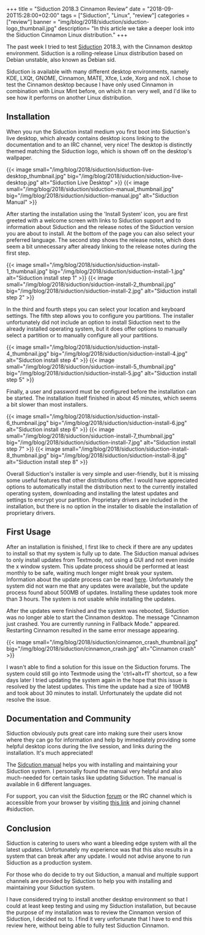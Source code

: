 +++
title = "Siduction 2018.3 Cinnamon Review"
date = "2018-09-20T15:28:00+02:00"
tags = ["Siduction", "Linux", "review"]
categories = ["review"]
banner = "img/blog/2018/siduction/siduction-logo_thumbnail.jpg" 
description= "In this article we take a deeper look into the Siduction Cinnamon Linux distribution."
+++

The past week I tried to test [Siduction](https://news.siduction.org/) 2018.3, with the Cinnamon desktop environment. Siduction is a rolling-release Linux distribution based on Debian unstable, also known as Debian sid. 

Siduction is available with many different desktop environments, namely KDE, LXQt, GNOME, Cinnamon, MATE, Xfce, Lxde, Xorg and noX. I chose to test the Cinnamon desktop because I have only used Cinnamon in combination with Linux Mint before, on which it ran very well, and I'd like to see how it performs on another Linux distribution. 

<!--more-->
## Installation

When you run the Siduction install medium you first boot into Siduction's live desktop, which already contains desktop icons linking to the documentation and to an IRC channel, very nice! The desktop is distinctly themed matching the Siduction logo, which is shown off on the desktop's wallpaper.

{{< image small="/img/blog/2018/siduction/siduction-live-desktop_thumbnail.jpg" big="/img/blog/2018/siduction/siduction-live-desktop.jpg" alt="Siduction Live Desktop" >}}
{{< image small="/img/blog/2018/siduction/siduction-manual_thumbnail.jpg" big="/img/blog/2018/siduction/siduction-manual.jpg" alt="Siduction Manual" >}}

After starting the installation using the 'Install System' icon, you are first greeted with a welcome screen with links to Siduction support and to information about Siduction and the release notes of the Siduction version you are about to install. At the bottom of the page you can also select your preferred language. The second step shows the release notes, which does seem a bit unnecessary after already linking to the release notes during the first step. 

{{< image small="/img/blog/2018/siduction/siduction-install-1_thumbnail.jpg" big="/img/blog/2018/siduction/siduction-install-1.jpg" alt="Siduction install step 1" >}}
{{< image small="/img/blog/2018/siduction/siduction-install-2_thumbnail.jpg" big="/img/blog/2018/siduction/siduction-install-2.jpg" alt="Siduction install step 2" >}}

In the third and fourth steps you can select your location and keyboard settings. The fifth step allows you to configure you partitions. The installer unfortunately did not include an option to install Siduction next to the already installed operating system, but it does offer options to manually select a partition or to manually configure all your partitions. 

{{< image small="/img/blog/2018/siduction/siduction-install-4_thumbnail.jpg" big="/img/blog/2018/siduction/siduction-install-4.jpg" alt="Siduction install step 4" >}}
{{< image small="/img/blog/2018/siduction/siduction-install-5_thumbnail.jpg" big="/img/blog/2018/siduction/siduction-install-5.jpg" alt="Siduction install step 5" >}}

Finally, a user and password must be configured before the installation can be started. The installation itself finished in about 45 minutes, which seems a bit slower than most installers. 

{{< image small="/img/blog/2018/siduction/siduction-install-6_thumbnail.jpg" big="/img/blog/2018/siduction/siduction-install-6.jpg" alt="Siduction install step 6" >}}
{{< image small="/img/blog/2018/siduction/siduction-install-7_thumbnail.jpg" big="/img/blog/2018/siduction/siduction-install-7.jpg" alt="Siduction install step 7" >}}
{{< image small="/img/blog/2018/siduction/siduction-install-8_thumbnail.jpg" big="/img/blog/2018/siduction/siduction-install-8.jpg" alt="Siduction install step 8" >}}

Overall Siduction's installer is very simple and user-friendly, but it is missing some useful features that other distributions offer. I would have appreciated options to automatically install the distribution next to the currently installed operating system, downloading and installing the latest updates and settings to encrypt your partition. Proprietary drivers are included in the installation, but there is no option in the installer to disable the installation of proprietary drivers. 

## First Usage

After an installation is finished, I first like to check if there are any updates to install so that my system is fully up to date. The Siduction manual advises to only install updates from Textmode, not using a GUI and not even inside the x window system. This update process should be performed at least monthly to be safe, waiting much longer might break your system. Information about the update process can be read [here](https://manual.siduction.org/sys-admin-apt#apt-upgrade). Unfortunately the system did not warn me that any updates were available, but the update process found about 500MB of updates. Installing these updates took more than 3 hours. The system is not usable while installing the updates.

After the updates were finished and the system was rebooted, Siduction was no longer able to start the Cinnamon desktop. The message "Cinnamon just crashed. You are currently running in Fallback Mode." appeared. Restarting Cinnamon resulted in the same error message appearing. 

{{< image small="/img/blog/2018/siduction/cinnamon_crash_thumbnail.jpg" big="/img/blog/2018/siduction/cinnamon_crash.jpg" alt="Cinnamon crash" >}}

I wasn't able to find a solution for this issue on the Siduction forums. The system could still go into Textmode using the 'ctrl+alt+f1' shortcut, so a few days later I tried updating the system again in the hope that this issue is resolved by the latest updates. This time the update had a size of 190MB and took about 30 minutes to install. Unfortunately the update did not resolve the issue. 

## Documentation and Community

Siduction obviously puts great care into making sure their users know where they can go for information and help by immediately providing some helpful desktop icons during the live session, and links during the installation. It's much appreciated!

The [Sidcution manual](https://manual.siduction.org/welcome) helps you with installing and maintaining your Siduction system. I personally found the manual very helpful and also much-needed for certain tasks like updating Siduction. The manual is available in 6 different languages.

For support, you can visit the Siduction [forum](https://forum.siduction.org/index.php) or the IRC channel which is accessible from your browser by visiting [this link](https://webchat.oftc.net/) and joining channel #siduction.

## Conclusion

Siduction is catering to users who want a bleeding edge system with all the latest updates. Unfortunately my experience was that this also results in a system that can break after any update. I would not advise anyone to run Siduction as a production system. 

For those who do decide to try out Siduction, a manual and multiple support channels are provided by Siduction to help you with installing and maintaining your Siduction system. 

I have considered trying to install another desktop environment so that I could at least keep testing and using my Siduction installation, but because the purpose of my installation was to review the Cinnamon version of Siduction, I decided not to. I find it very unfortunate that I have to end this review here, without being able to fully test Siduction Cinnamon.